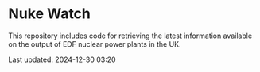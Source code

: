 # Nuke Watch

This repository includes code for retrieving the latest information available on the output of EDF nuclear power plants in the UK.

Last updated: 2024-12-30 03:20